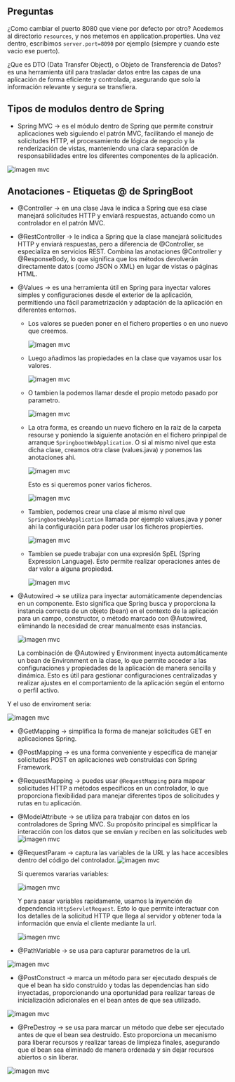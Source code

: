 ## Preguntas

¿Como cambiar el puerto 8080 que viene por defecto por otro?
Acedemos al directorio `resources`, y nos metemos en application.properties. Una vez dentro, escribimos `server.port=8090` por ejemplo (siempre y cuando este vacio ese puerto).


¿Que es DTO  (Data Transfer Object), o Objeto de Transferencia de Datos?
es una herramienta útil para trasladar datos entre las capas de una aplicación de forma eficiente y controlada, asegurando que solo la información relevante y segura se transfiera.








## Tipos de modulos dentro de Spring

- Spring MVC -> es el módulo dentro de Spring que permite construir aplicaciones web siguiendo el patrón MVC, facilitando el manejo de solicitudes HTTP, el procesamiento de lógica de negocio y la renderización de vistas, manteniendo una clara separación de responsabilidades entre los diferentes componentes de la aplicación.


![imagen mvc](src/main/resources/img/mvc.PNG)







## Anotaciones - Etiquetas @ de SpringBoot

- @Controller -> en una clase Java le indica a Spring que esa clase manejará solicitudes HTTP y enviará respuestas, actuando como un controlador en el patrón MVC.


- @RestController -> le indica a Spring que la clase manejará solicitudes HTTP y enviará respuestas, pero a diferencia de @Controller, se especializa en servicios REST. Combina las anotaciones @Controller y @ResponseBody, lo que significa que los métodos devolverán directamente datos (como JSON o XML) en lugar de vistas o páginas HTML.


- @Values ->  es una herramienta útil en Spring para inyectar valores simples y configuraciones desde el exterior de la aplicación, permitiendo una fácil parametrización y adaptación de la aplicación en diferentes entornos.
 
  - Los valores se pueden poner en el fichero properties o en uno nuevo que creemos.
  
    ![imagen mvc](src/main/resources/img/values3.PNG)
  
  - Luego añadimos las propiedades en la clase que vayamos usar los valores.
  
    ![imagen mvc](src/main/resources/img/values.PNG)
  
  - O tambien la podemos llamar desde el propio metodo pasado por parametro.
  
    ![imagen mvc](src/main/resources/img/values2.PNG)
  
  - La otra forma, es creando un nuevo fichero en la raiz de la carpeta resourse y poniendo la siguiente anotación en el fichero prinpipal de arranque `SpringbootWebApplication`. O si al mismo nivel que esta dicha clase, creamos otra clase (values.java) y ponemos las anotaciones ahi.
  
    ![imagen mvc](src/main/resources/img/values4.PNG)
  
    Esto es si queremos poner varios ficheros.

    ![imagen mvc](src/main/resources/img/values5.PNG)

  - Tambien, podemos crear una clase al mismo nivel que `SpringbootWebApplication` llamada por ejemplo values.java y poner ahi la configuración para poder usar los ficheros propierties.

    ![imagen mvc](src/main/resources/img/values6.PNG)
  
  - Tambien se puede trabajar con una expresión SpEL (Spring Expression Language). Esto permite realizar operaciones antes de dar valor a alguna propiedad.

    ![imagen mvc](src/main/resources/img/values8.PNG)


- @Autowired -> se utiliza para inyectar automáticamente dependencias en un componente. Esto significa que Spring busca y proporciona la instancia correcta de un objeto (bean) en el contexto de la aplicación para un campo, constructor, o método marcado con @Autowired, eliminando la necesidad de crear manualmente esas instancias.

  ![imagen mvc](src/main/resources/img/enviroment1.PNG)

  La combinación de @Autowired y Environment inyecta automáticamente un bean de Environment en la clase, lo que permite acceder a las configuraciones y propiedades de la aplicación de manera sencilla y dinámica. Esto es útil para gestionar configuraciones centralizadas y realizar ajustes en el comportamiento de la aplicación según el entorno o perfil activo.

  
Y el uso de enviroment seria:

![imagen mvc](src/main/resources/img/enviroment2.PNG)




- @GetMapping -> simplifica la forma de manejar solicitudes GET en aplicaciones Spring.


- @PostMapping -> es una forma conveniente y específica de manejar solicitudes POST en aplicaciones web construidas con Spring Framework.


- @RequestMapping -> puedes usar `@RequestMapping` para mapear solicitudes HTTP a métodos específicos en un controlador, lo que proporciona flexibilidad para manejar diferentes tipos de solicitudes y rutas en tu aplicación.


- @ModelAttribute -> se utiliza para trabajar con datos en los controladores de Spring MVC. Su propósito principal es simplificar la interacción con los datos que se envían y reciben en las solicitudes web
   ![imagen mvc](src/main/resources/img/modelattribute.PNG)


- @RequestParam -> captura las variables de la URL y las hace accesibles dentro del código del controlador.
  ![imagen mvc](src/main/resources/img/params.PNG)

  Si queremos vararias variables:

  ![imagen mvc](src/main/resources/img/params2.PNG)

  Y para pasar variables rapidamente, usamos la inyención de dependencia `HttpServletRequest`. Esto lo que permite interactuar con los detalles de la solicitud HTTP que llega al servidor y obtener toda la información que envía el cliente mediante la url.

  ![imagen mvc](src/main/resources/img/params3.PNG)


- @PathVariable -> se usa para capturar parametros de la url.

![imagen mvc](src/main/resources/img/params4.PNG) 

- @PostConstruct ->  marca un método para ser ejecutado después de que el bean ha sido construido y todas las dependencias han sido inyectadas, proporcionando una oportunidad para realizar tareas de inicialización adicionales en el bean antes de que sea utilizado.

![imagen mvc](src/main/resources/img/postContruct.PNG) 

- @PreDestroy -> se usa para marcar un método que debe ser ejecutado antes de que el bean sea destruido. Esto proporciona un mecanismo para liberar recursos y realizar tareas de limpieza finales, asegurando que el bean sea eliminado de manera ordenada y sin dejar recursos abiertos o sin liberar.

![imagen mvc](src/main/resources/img/destroy.PNG) 
